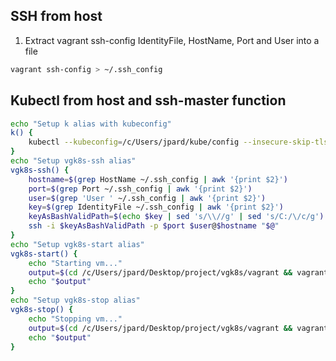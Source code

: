 ## SSH from host

1. Extract vagrant ssh-config IdentityFile, HostName, Port and User into a file

```bash
vagrant ssh-config > ~/.ssh_config
```



## Kubectl from host and ssh-master function

```bash
echo "Setup k alias with kubeconfig"
k() {
    kubectl --kubeconfig=/c/Users/jpard/kube/config --insecure-skip-tls-verify "$@"
}
echo "Setup vgk8s-ssh alias"
vgk8s-ssh() {
    hostname=$(grep HostName ~/.ssh_config | awk '{print $2}')
    port=$(grep Port ~/.ssh_config | awk '{print $2}')
    user=$(grep 'User ' ~/.ssh_config | awk '{print $2}')
    key=$(grep IdentityFile ~/.ssh_config | awk '{print $2}')
    keyAsBashValidPath=$(echo $key | sed 's/\\//g' | sed 's/C:/\/c/g')
    ssh -i $keyAsBashValidPath -p $port $user@$hostname "$@"
}
echo "Setup vgk8s-start alias"
vgk8s-start() {
    echo "Starting vm..."
    output=$(cd /c/Users/jpard/Desktop/project/vgk8s/vagrant && vagrant up)
    echo "$output"
}
echo "Setup vgk8s-stop alias"
vgk8s-stop() {
    echo "Stopping vm..."
    output=$(cd /c/Users/jpard/Desktop/project/vgk8s/vagrant && vagrant halt)
    echo "$output"
}
```

